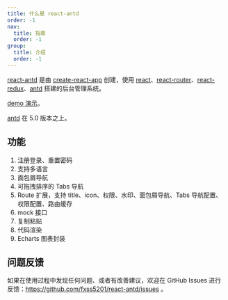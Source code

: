 ```yaml
---
title: 什么是 react-antd
order: -1
nav:
  title: 指南
  order: -1
group:
  title: 介绍
  order: -1
---
```


[react-antd](https://github.com/fxss5201/react-antd) 是由 [create-react-app](https://create-react-app.dev/) 创建，使用 [react](https://react.docschina.org/)、[react-router](https://reactrouter.com/en/main)、[react-redux](https://redux.js.org/)、[antd](https://ant-design.antgroup.com/index-cn) 搭建的后台管理系统。

[demo 演示](https://fxss5201.github.io/react-antd/)。

[antd](https://ant-design.antgroup.com/index-cn) 在 5.0 版本之上。

## 功能

1. 注册登录、重置密码
2. 支持多语言
3. 面包屑导航
4. 可拖拽排序的 Tabs 导航
5. Route 扩展，支持 title、icon、权限、水印、面包屑导航、Tabs 导航配置、权限配置、路由缓存
6. mock 接口
7. 复制粘贴
8. 代码渲染
9. Echarts 图表封装

## 问题反馈

如果在使用过程中发现任何问题、或者有改善建议，欢迎在 GitHub Issues 进行反馈：<https://github.com/fxss5201/react-antd/issues> 。
